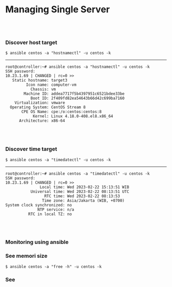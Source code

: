 # Managing Single Server
<br><br>
### Discover host target
```
$ ansible centos -a "hostnamectl" -u centos -k
```
---
```
root@controller:~# ansible centos -a "hostnamectl" -u centos -k
SSH password:
10.23.1.69 | CHANGED | rc=0 >>
   Static hostname: target3
         Icon name: computer-vm
           Chassis: vm
        Machine ID: addea7717f5b4397951c6521bdee33be
           Boot ID: 2f409fd82ea54643b66d42c699ba7160
    Virtualization: vmware
  Operating System: CentOS Stream 8
       CPE OS Name: cpe:/o:centos:centos:8
            Kernel: Linux 4.18.0-408.el8.x86_64
      Architecture: x86-64
```
<br><br>
### Discover time target
```
$ ansible centos -a "timedatectl" -u centos -k
```
---
```
root@controller:~# ansible centos -a "timedatectl" -u centos -k
SSH password:
10.23.1.69 | CHANGED | rc=0 >>
               Local time: Wed 2023-02-22 15:13:51 WIB
           Universal time: Wed 2023-02-22 08:13:51 UTC
                 RTC time: Wed 2023-02-22 08:13:53
                Time zone: Asia/Jakarta (WIB, +0700)
System clock synchronized: no
              NTP service: n/a
          RTC in local TZ: no
```
<br><br>
### Monitoring using ansible
### See memori size
```
$ ansible centos -a "free -h" -u centos -k
```
### See 